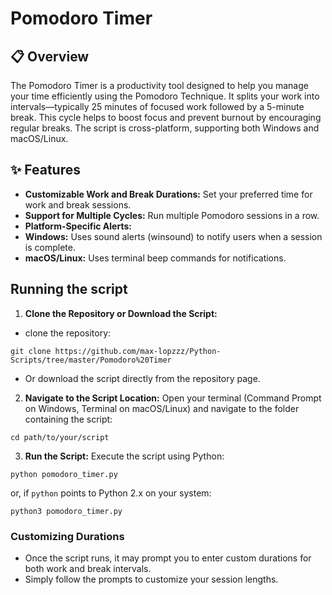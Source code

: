 # Pomodoro Timer
## 📋 Overview
The Pomodoro Timer is a productivity tool designed to help you manage your time efficiently using the Pomodoro Technique. It splits your work into intervals—typically 25 minutes of focused work followed by a 5-minute break. This cycle helps to boost focus and prevent burnout by encouraging regular breaks. The script is cross-platform, supporting both Windows and macOS/Linux.

## ✨ Features
- **Customizable Work and Break Durations:** Set your preferred time for work and break sessions.
- **Support for Multiple Cycles:** Run multiple Pomodoro sessions in a row.
- **Platform-Specific Alerts:**
- **Windows:** Uses sound alerts (winsound) to notify users when a session is complete.
- **macOS/Linux:** Uses terminal beep commands for notifications.

## Running the script
1. **Clone the Repository or Download the Script:**
- clone the repository:
```
git clone https://github.com/max-lopzzz/Python-Scripts/tree/master/Pomodoro%20Timer
```
- Or download the script directly from the repository page.
2. **Navigate to the Script Location:** Open your terminal (Command Prompt on Windows, Terminal on macOS/Linux) and navigate to the folder containing the script:
```
cd path/to/your/script
```
3. **Run the Script:** Execute the script using Python:
```
python pomodoro_timer.py
```
or, if `python` points to Python 2.x on your system:
```
python3 pomodoro_timer.py
```
### Customizing Durations
- Once the script runs, it may prompt you to enter custom durations for both work and break intervals.
- Simply follow the prompts to customize your session lengths.
